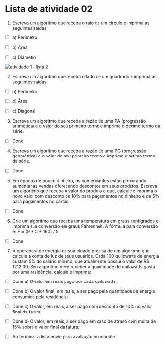 # Lista de atividade 02

1. Escreva um algoritmo que receba o raio de um círculo e imprima as seguintes saídas:

- [ ] a) Perímetro

- [ ] b) Área

- [ ] c) Diâmetro

![atividade 1 - lista 2 ](https://github.com/ifmscb-ads-turma-1229/primeiro-semestre/blob/main/doc/img/list-02-exer01.png)

2. Escreva um algoritmo que receba o lado de um quadrado e imprima as seguintes saídas:

- [ ] a) Perímetro

- [ ] b) Área

- [ ] c) Diagonal

3. Escreva um algoritmo que receba a razão de uma PA (progressão aritmética) e o valor do seu primeiro termo e imprima o décimo termo da série.

- [ ] Done

4. Escreva um algoritmo que receba a razão de uma PG (progressão geométrica) e o valor do seu primeiro termo e imprima o sétimo termo da série.

- [ ] Done

5. Em épocas de pouco dinheiro, os comerciantes estão procurando aumentar as vendas oferecendo descontos em seus produtos. Escreva um algoritmo que receba o valor do produto e que, calcule e imprima o novo valor com desconto de 10% para pagamentos no dinheiro e de 5% para pagamentos no cartão.

- [ ] Done

6. Crie um algoritmo que receba uma temperatura em graus centígrados e imprima sua conversão em graus Fahrenheit. A fórmula para conversão é: F = (9 \* C + 160) / 5

- [ ] Done

7. A operadora de energia de sua cidade precisa de um algoritmo que calcule a conta de luz de seus usuários. Cada 100 quilowatts de energia custam 5% do salário mínimo, que atualmente possui o valor de R$ 1212.00. Seu algoritmo deve receber a quantidade de quilowatts gasta por uma residência, calcule e imprima:

- [ ] Done a) O valor em reais pago por cada quilowatts;

- [ ] Done b) O valor final, em reais, a ser pago pela quantidade de energia consumida pela residência;

- [ ] Done c) O valor, em reais, a ser pago com desconto de 10% no valor final da fatura;

- [ ] Done d) O valor, em reais, a ser pago em caso de atraso com multa de 15% sobre o valor final da fatura;

- [ ] Ao terminar a lista envie para avaliação no moodle
